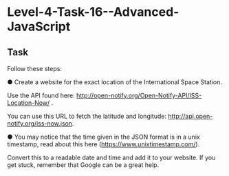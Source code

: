 # Level-4-Task-16--Advanced-JavaScript

## Task

Follow these steps:

● Create a website for the exact location of the International Space Station.

Use the API found here: http://open-notify.org/Open-Notify-API/ISS-Location-Now/ .

You can use this URL to fetch the latitude and longitude: http://api.open-notify.org/iss-now.json.

● You may notice that the time given in the JSON format is in a unix timestamp, read about this here (https://www.unixtimestamp.com/).

Convert this to a readable date and time and add it to your website. If you get stuck, remember that Google can be a great help.
